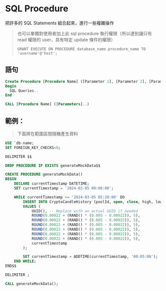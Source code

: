# SQL Procedure

把許多的 SQL Statements 組合起來，進行一些複雜操作

> 也可以單獨對使用者加上此 sql procedure  執行權限（所以達到讓只有 read 權限的 user，具有特定 update 條件的權限）
>
> ```
> GRANT EXECUTE ON PROCEDURE database_name.procedure_name TO 'username'@'host';
> ```

## 語句

```sql
Create Procedure [Procedure Name] ([Parameter 1], [Parameter 2], [Parameter 3] )
Begin
  SQL Queries..
End

CALL [Procedure Name] ([Parameters]..)
```

## 範例：

> 下面將在範圍區間隨機產生資料

```sql
USE `db-name;
SET FOREIGN_KEY_CHECKS=0;

DELIMITER $$

DROP PROCEDURE IF EXISTS generateMockData$$

CREATE PROCEDURE generateMockData()
BEGIN
    DECLARE currentTimestamp DATETIME;
    SET currentTimestamp = '2024-02-05 00:00:00';

    WHILE currentTimestamp <= '2024-03-05 05:20:00' DO
        INSERT INTO CryptoCandleHistory (poolId, open, close, high, low, avgPrice, volume, candleTimestamp)
        VALUES (
            UUID(), -- Replace with an actual UUID if needed
            ROUND(0.00022 + (RAND() * (0.005 - 0.00022)), 5),
            ROUND(0.00022 + (RAND() * (0.005 - 0.00022)), 5),
            ROUND(0.00022 + (RAND() * (0.005 - 0.00022)), 5),
            ROUND(0.00022 + (RAND() * (0.005 - 0.00022)), 5),
            ROUND(0.00022 + (RAND() * (0.005 - 0.00022)), 5),
            ROUND(0.00022 + (RAND() * (0.005 - 0.00022)), 5),
            currentTimestamp
        );

        SET currentTimestamp = ADDTIME(currentTimestamp, '00:05:00');
    END WHILE;
END$$

DELIMITER ;

CALL generateMockData();

```

